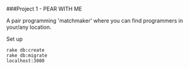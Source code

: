 ###Project 1 - PEAR WITH ME 

A pair programming 'matchmaker' where you can find programmers in your/any location.

Set up
  
    rake db:create
    rake db:migrate
    localhost:3000
